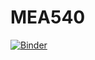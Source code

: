 # MEA540

[![Binder](https://mybinder.org/badge_logo.svg)](https://mybinder.org/v2/gh/stu-bishop/MEA540/master?urlpath=lab?filepath=thermal_wind.ipynb)
